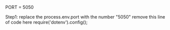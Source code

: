 PORT = 5050

Step1:
replace the process.env.port with the number "5050"
remove this line of code here require('dotenv').config();